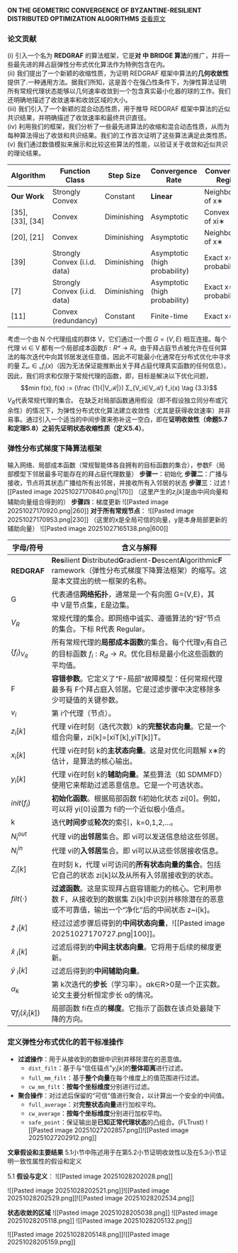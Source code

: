 **ON THE GEOMETRIC CONVERGENCE OF BYZANTINE-RESILIENT DISTRIBUTED OPTIMIZATION ALGORITHMS**
[查看原文](file:///C:/Users/admin/Desktop/%E8%AE%BA%E6%96%87%E9%98%85%E8%AF%BB/Week%206/On%20the%20geometric%20convergence%20of%20Byzantine-resilie.pdf)

### **论文贡献**
(i) 引入一个名为 **REDGRAF** 的算法框架，它是**对 中 BRIDGE 算法**的推广，并将一些最先进的拜占庭弹性分布式优化算法作为特例包含在内。  
(ii) 我们提出了一个新颖的收缩性质，为证明 REDGRAF 框架中算法的**几何收敛性**提供了.一种通用方法。据我们所知，这是首个在强凸性条件下，为弹性算法证明所有常规代理状态能够以几何速率收敛到一个包含真实最小化器的球的工作。我们还明确地描述了收敛速率和收敛区域的大小。  
(iii) 我们引入了一个新颖的混合动态性质，用于推导 REDGRAF 框架中算法的近似共识结果，并明确描述了收敛速率和最终共识直径。  
(iv) 利用我们的框架，我们分析了一些最先进算法的收缩和混合动态性质，从而为每种算法得出了收敛和共识结果。我们的工作首次证明了这些算法满足此类性质。  
(v) 我们通过数值模拟来展示和比较这些算法的性能，以验证关于收敛和近似共识的理论结果。

| Algorithm        | Function Class                | Step Size   | Convergence Rate              | Convergence Region         | Network Condition |
| ---------------- | ----------------------------- | ----------- | ----------------------------- | -------------------------- | ----------------- |
| ​**​Our Work​**​ | Strongly Convex               | Constant    | ​**​Linear​**​                | Neighborhood of x∗         | Robustness        |
| [35], [33], [34] | Convex                        | Diminishing | Asymptotic                    | Convex Hull of xi∗​        | Robustness        |
| [20], [21]       | Convex                        | Diminishing | Asymptotic                    | Neighborhood of x∗         | Robustness        |
| [39]             | Strongly Convex (i.i.d. data) | Diminishing | Asymptotic (high probability) | Exact x∗(high probability) | Robustness        |
| [7]              | Strongly Convex (i.i.d. data) | Diminishing | Asymptotic (high probability) | Exact x∗(high probability) | Robustness        |
| [11]             | Convex (redundancy)           | Constant    | Finite-time                   | Exact x∗                   | Complete Graph    |

考虑一个由 N 个代理组成的群体 V，它们通过一个图 $G = (V, E)$ 相互连接。每个代理 vi ∈ V 都有一个局部成本函数$fi : Rᵈ → R$。由于拜占庭节点被允许在任何算法的每次迭代中向其邻居发送任意值，因此不可能最小化通常在分布式优化中寻求的量 $Σᵥᵢ∈ᵥ f_i(x)$（因为无法保证能推断出关于拜占庭代理真实函数的任何信息）。因此，我们将求和仅限于常规代理的函数，即，目标是解决以下优化问题，
$$min f(x),  f(x) := (\frac {1}{|V_ℛ|}) Σ_{V_i∈V_ℛ} f_i(x)  \tag {3.3}$$$V_R$​代表常规代理的集合。
在缺乏对局部函数通用假设（即不假设独立同分布或冗余性）的情况下，为弹性分布式优化算法建立收敛性（尤其是获得收敛速率）并非易事。通过引入一个适当的中间步骤来弥补这一空白，即在**证明收敛性（命题5.7和定理5.8）之前先证明状态收缩性质（定义5.4）**。

### **弹性分布式梯度下降算法框架**
输入网络、局部成本函数（常规智能体各自拥有的目标函数的集合），参数F（局部模型下邻居最多可能存在的拜占庭代理数量）
**步骤一**：初始化
**步骤二**：广播与接收，节点将其状态广播给所有出邻居，并接收所有入邻居的状态
**步骤三**：过滤
![[Pasted image 20251027170840.png|170]]
（这里产生的$z_i[k]$是由中间向量和辅助向量组合得到的）
**步骤四**：梯度更新
![[Pasted image 20251027170920.png|260]]
**对于所有常规节点**：
![[Pasted image 20251027170953.png|230]]
（这里的x是全局可信的向量，y是本身局部更新的辅助向量）
![[Pasted image 20251027165138.png|600]]

| 字母/符号                 | 含义与解释                                                                                                                                          |
| --------------------- | ---------------------------------------------------------------------------------------------------------------------------------------------- |
| ​**​REDGRAF​**​       | ​**​Res​**​ilient ​**​D​**​istributed ​**​G​**​radient-​**​D​**​escent ​**​A​**​lgorithmic ​**​F​**​ramework（弹性分布式梯度下降算法框架）的缩写。这是本文提出的统一框架的名称。 |
| G                     | 代表通信​**​网络拓扑​**​，通常是一个有向图 G=(V,E)，其中 V是节点集，E是边集。                                                                                               |
| $V_R​$                | 常规代理的集合。即网络中诚实、遵循算法的“好”节点的集合。下标 R代表 Regular。                                                                                                   |
| $\{f_i​\}_{V_R}​​$    | 所有常规代理的​**​局部成本函数​**​的集合。每个代理$v_i$​有自己的目标函数 $f_i​:R_d→R$。优化目标是最小化这些函数的平均值。                                                                     |
| F                     | ​**​容错参数​**​。它定义了“F-局部”故障模型：任何常规代理最多有 F个拜占庭入邻居。它是过滤步骤中决定移除多少可疑值的关键参数。                                                                          |
| $v_i​$                | 第 i个代理（节点）。                                                                                                                                    |
| $z_i​[k]$             | 代理 vi​在时刻（迭代次数）k的​**​完整状态向量​**​。它是一个组合向量，zi​[k]=[xiT​[k],yiT​[k]]T。                                                                            |
| $x_i​[k]$             | 代理 vi​在时刻 k的​**​主状态向量​**​。这是对优化问题解 x∗的估计，是算法的核心输出。                                                                                             |
| $y_i​[k]$             | 代理 vi​在时刻 k的​**​辅助向量​**​。某些算法（如 SDMMFD）使用它来帮助过滤恶意信息。它是一个可选状态。                                                                                  |
| $init(f_i​)$          | ​**​初始化函数​**​。根据局部函数 fi​初始化状态 zi​[0]。例如，可以将 yi​[0]设置为 fi​的一个近似极小值点。                                                                            |
| k                     | 迭代​**​时间步​**​或​**​轮次​**​的索引，k=0,1,2,...。                                                                                                       |
| $N_i^{out}​$          | 代理 vi​的​**​出邻居​**​集合。即 vi​可以发送信息给这些邻居。                                                                                                         |
| $N_i^{in}$​           | 代理 vi​的​**​入邻居​**​集合。即 vi​可以从这些邻居接收信息。                                                                                                         |
| $Z_i​[k]$             | 在时刻 k，代理 vi​可访问的​**​所有状态向量的集合​**​。包括它自己的状态 zi​[k]以及从所有入邻居接收到的状态。                                                                               |
| $filt(⋅)$             | ​**​过滤函数​**​。这是实现拜占庭容错能力的核心。它利用参数 F，从接收到的数据集 Zi​[k]中识别并移除潜在的恶意或不可靠值，输出一个“净化”后的中间状态 z~i​[k]。                                                    |
| $\hat z~_i​[k]$       | 经过过滤步骤后得到的​**​中间状态向量​**​，![[Pasted image 20251027170727.png\|100]]。                                                                            |
| $\hat x~_i​[k]$       | 过滤后得到的​**​中间主状态向量​**​。它将用于后续的梯度更新。                                                                                                             |
| $\hat y~_i​[k]$       | 过滤后得到的​**​中间辅助向量​**​。                                                                                                                          |
| $α_k​$                | 第 k次迭代的​**​步长​**​（学习率）。αk​∈R>0​是一个正实数。论文主要分析恒定步长 α的情况。                                                                                         |
| $∇f_i​(\hat x_i​[k])$ | 局部函数 fi​在点的​**​梯度​**​。它指示了函数在该点处最陡下降的方向。                                                                                                       |
### **定义弹性分布式优化的若干标准操作​**
- **过滤操作​**​：用于从接收到的数据中识别并移除潜在的恶意值。
    - `dist_filt`：基于与“信任锚点”$y_i​[k]$的​**​整体距离​**​进行过滤。
    - `full_mm_filt`：基于​**​整个向量​**​在每个维度上的值范围进行过滤。
    - `cw_mm_filt`：​**​按每个坐标维度​**​分别进行过滤。      
- ​**​聚合操作​**​：对过滤后保留的“可信”值进行聚合，以计算出一个安全的中间值。
    - `full_average`：对​**​完整状态向量​**​进行加权平均。
    - `cw_average`：​**​按每个坐标维度​**​分别进行加权平均。
    - `safe_point`：保证输出是​**​已知正常代理状态​**​的凸组合。(FLTrust)
![[Pasted image 20251027202857.png]]![[Pasted image 20251027202912.png]]

**文章假设和主要结果**
5.1小节中陈述用于在第5.2小节证明收敛性以及在5.3小节证明一致性属性的假设和定义

5.1 **假设与定义**：
![[Pasted image 20251028202028.png]]

![[Pasted image 20251028202521.png]]![[Pasted image 20251028202529.png]]![[Pasted image 20251028202534.png]]

**状态收敛的区域**
![[Pasted image 20251028205038.png]]
![[Pasted image 20251028205118.png]]
![[Pasted image 20251028205132.png]]

![[Pasted image 20251028205148.png]]![[Pasted image 20251028205159.png]]

